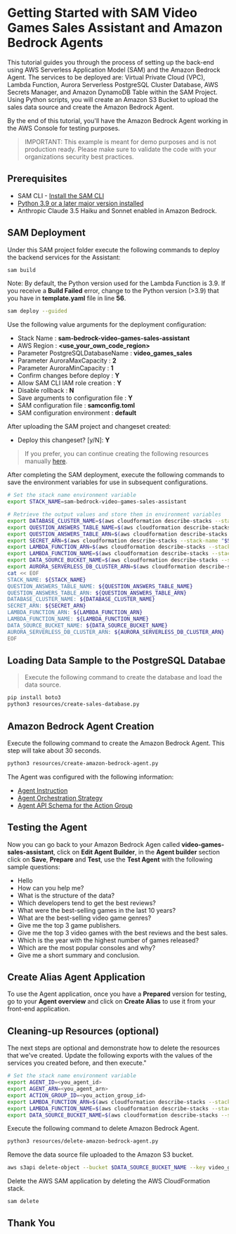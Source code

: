 # Getting Started with SAM Video Games Sales Assistant and Amazon Bedrock Agents

This tutorial guides you through the process of setting up the back-end using AWS Serverless Application Model (SAM) and the Amazon Bedrock Agent. The services to be deployed are: Virtual Private Cloud (VPC), Lambda Function, Aurora Serverless PostgreSQL Cluster Database, AWS Secrets Manager, and Amazon DynamoDB Table within the SAM Project. Using Python scripts, you will create an Amazon S3 Bucket to upload the sales data source and create the Amazon Bedrock Agent.

By the end of this tutorial, you'll have the Amazon Bedrock Agent working in the AWS Console for testing purposes.

> IMPORTANT: This example is meant for demo purposes and is not production ready. Please make sure to validate the code with your organizations security best practices.

## Prerequisites

* SAM CLI - [Install the SAM CLI](https://docs.aws.amazon.com/serverless-application-model/latest/developerguide/serverless-sam-cli-install.html)
* [Python 3.9 or a later major version installed](https://www.python.org/downloads/) 
* Anthropic Claude 3.5 Haiku and Sonnet enabled in Amazon Bedrock.

## SAM Deployment

Under this SAM project folder execute the following commands to deploy the backend services for the Assistant:

```bash
sam build
```

Note: By default, the Python version used for the Lambda Function is 3.9. If you receive a **Build Failed** error, change to the Python version (>3.9) that you have in **template.yaml** file in line **56**.

```bash
sam deploy --guided
```

Use the following value arguments for the deployment configuration:

- Stack Name : **sam-bedrock-video-games-sales-assistant**
- AWS Region : **<use_your_own_code_region>**
- Parameter PostgreSQLDatabaseName : **video_games_sales**
- Parameter AuroraMaxCapacity : **2**
- Parameter AuroraMinCapacity : **1**
- Confirm changes before deploy : **Y**
- Allow SAM CLI IAM role creation : **Y**
- Disable rollback : **N**
- Save arguments to configuration file : **Y**
- SAM configuration file : **samconfig.toml**
- SAM configuration environment : **default**

After uploading the SAM project and changeset created:

- Deploy this changeset? [y/N]: **Y**

> If you prefer, you can continue creating the following resources manually [here](./manual_database_data_load_and_agent_creation.md).

After completing the SAM deployment, execute the following commands to save the environment variables for use in subsequent configurations.

``` bash
# Set the stack name environment variable
export STACK_NAME=sam-bedrock-video-games-sales-assistant

# Retrieve the output values and store them in environment variables
export DATABASE_CLUSTER_NAME=$(aws cloudformation describe-stacks --stack-name "$STACK_NAME" --query "Stacks[0].Outputs[?OutputKey=='DatabaseClusterName'].OutputValue" --output text)
export QUESTION_ANSWERS_TABLE_NAME=$(aws cloudformation describe-stacks --stack-name "$STACK_NAME" --query "Stacks[0].Outputs[?OutputKey=='QuestionAnswersTableName'].OutputValue" --output text)
export QUESTION_ANSWERS_TABLE_ARN=$(aws cloudformation describe-stacks --stack-name "$STACK_NAME" --query "Stacks[0].Outputs[?OutputKey=='QuestionAnswersTableArn'].OutputValue" --output text)
export SECRET_ARN=$(aws cloudformation describe-stacks --stack-name "$STACK_NAME" --query "Stacks[0].Outputs[?OutputKey=='SecretARN'].OutputValue" --output text)
export LAMBDA_FUNCTION_ARN=$(aws cloudformation describe-stacks --stack-name "$STACK_NAME" --query "Stacks[0].Outputs[?OutputKey=='LambdaFunctionArn'].OutputValue" --output text)
export LAMBDA_FUNCTION_NAME=$(aws cloudformation describe-stacks --stack-name "$STACK_NAME" --query "Stacks[0].Outputs[?OutputKey=='LambdaFunctionName'].OutputValue" --output text)
export DATA_SOURCE_BUCKET_NAME=$(aws cloudformation describe-stacks --stack-name "$STACK_NAME" --query "Stacks[0].Outputs[?OutputKey=='DataSourceBucketName'].OutputValue" --output text)
export AURORA_SERVERLESS_DB_CLUSTER_ARN=$(aws cloudformation describe-stacks --stack-name "$STACK_NAME" --query "Stacks[0].Outputs[?OutputKey=='AuroraServerlessDBClusterArn'].OutputValue" --output text)
cat << EOF
STACK_NAME: ${STACK_NAME}
QUESTION_ANSWERS_TABLE_NAME: ${QUESTION_ANSWERS_TABLE_NAME}
QUESTION_ANSWERS_TABLE_ARN: ${QUESTION_ANSWERS_TABLE_ARN}
DATABASE_CLUSTER_NAME: ${DATABASE_CLUSTER_NAME}
SECRET_ARN: ${SECRET_ARN}
LAMBDA_FUNCTION_ARN: ${LAMBDA_FUNCTION_ARN}
LAMBDA_FUNCTION_NAME: ${LAMBDA_FUNCTION_NAME}
DATA_SOURCE_BUCKET_NAME: ${DATA_SOURCE_BUCKET_NAME}
AURORA_SERVERLESS_DB_CLUSTER_ARN: ${AURORA_SERVERLESS_DB_CLUSTER_ARN}
EOF

```

## Loading Data Sample to the PostgreSQL Databae

> Execute the following command to create the database and load the data source.

``` bash
pip install boto3
python3 resources/create-sales-database.py
```

## Amazon Bedrock Agent Creation

Execute the following command to create the Amazon Bedrock Agent. This step will take about 30 seconds.

``` bash
python3 resources/create-amazon-bedrock-agent.py
```

The Agent was configured with the following information:
- [Agent Instruction](./resources/agent-instructions.txt)
- [Agent Orchestration Strategy](./resources/agent-orchestration-strategy.txt)
- [Agent API Schema for the Action Group](./resources/agent-api-schema.json)

## Testing the Agent

Now you can go back to your Amazon Bedrock Agen called **video-games-sales-assistant**, click on **Edit Agent Builder**, in the **Agent builder** section click on **Save**, **Prepare** and **Test**, use the **Test Agent** with the following sample questions:

- Hello
- How can you help me?
- What is the structure of the data?
- Which developers tend to get the best reviews?
- What were the best-selling games in the last 10 years?
- What are the best-selling video game genres?
- Give me the top 3 game publishers.
- Give me the top 3 video games with the best reviews and the best sales.
- Which is the year with the highest number of games released?
- Which are the most popular consoles and why?
- Give me a short summary and conclusion.

## Create Alias Agent Application

To use the Agent application, once you have a **Prepared** version for testing, go to your **Agent overview** and click on **Create Alias** to use it from your front-end application.

## Cleaning-up Resources (optional)

The next steps are optional and demonstrate how to delete the resources that we've created.
Update the following exports with the values of the services you created before, and then execute."

``` bash
# Set the stack name environment variable
export AGENT_ID=<you_agent_id>
export AGENT_ARN=<you_agent_arn>
export ACTION_GROUP_ID=<you_action_group_id>
export LAMBDA_FUNCTION_ARN=$(aws cloudformation describe-stacks --stack-name "$STACK_NAME" --query "Stacks[0].Outputs[?OutputKey=='LambdaFunctionArn'].OutputValue" --output text)
export LAMBDA_FUNCTION_NAME=$(aws cloudformation describe-stacks --stack-name "$STACK_NAME" --query "Stacks[0].Outputs[?OutputKey=='LambdaFunctionName'].OutputValue" --output text)
export DATA_SOURCE_BUCKET_NAME=$(aws cloudformation describe-stacks --stack-name "$STACK_NAME" --query "Stacks[0].Outputs[?OutputKey=='DataSourceBucketName'].OutputValue" --output text)

```

Execute the following command to delete Amazon Bedrock Agent.

``` bash
python3 resources/delete-amazon-bedrock-agent.py
```

Remove the data source file uploaded to the Amazon S3 bucket.

``` bash
aws s3api delete-object --bucket $DATA_SOURCE_BUCKET_NAME --key video_games_sales_no_headers.csv
```

Delete the AWS SAM application by deleting the AWS CloudFormation stack.

``` bash
sam delete
```

## Thank You